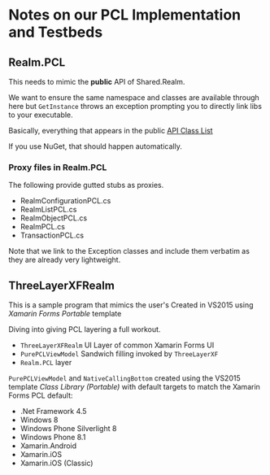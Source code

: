 # Notes on our PCL Implementation and Testbeds

## Realm.PCL

This needs to mimic the **public** API of Shared.Realm.

We want to ensure the same namespace and classes are available through here but `GetInstance` throws an exception prompting you to directly link libs to your executable.

Basically, everything that appears in the public [API Class List](https://realm.io/docs/xamarin/latest/api/annotated.html)

If you use NuGet, that should happen automatically.

### Proxy files in Realm.PCL

The following provide gutted stubs as proxies.

* RealmConfigurationPCL.cs
* RealmListPCL.cs
* RealmObjectPCL.cs
* RealmPCL.cs
* TransactionPCL.cs

Note that we link to the Exception classes and include them verbatim as they are already very lightweight.

## ThreeLayerXFRealm
This is a sample program that mimics the user's 
Created in VS2015 using _Xamarin Forms Portable_ template

Diving into giving PCL layering a full workout.

* `ThreeLayerXFRealm` UI Layer of common Xamarin Forms UI
* `PurePCLViewModel` Sandwich filling invoked by `ThreeLayerXF`
* `Realm.PCL` layer 

`PurePCLViewModel` and `NativeCallingBottom` created using the VS2015 template _Class Library (Portable)_ with default targets to match the Xamarin Forms PCL default:

* .Net Framework 4.5
* Windows 8
* Windows Phone Silverlight 8
* Windows Phone 8.1
* Xamarin.Android
* Xamarin.iOS
* Xamarin.iOS (Classic)

